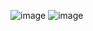![image](https://user-images.githubusercontent.com/82890282/121862830-68c29a00-cd25-11eb-8553-7785137dd501.png)
![image](https://user-images.githubusercontent.com/82890282/121862913-7c6e0080-cd25-11eb-9948-cdd326a8c827.png)
